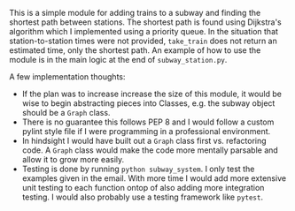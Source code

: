This is a simple module for adding trains to a subway
and finding the shortest path between stations.
The shortest path is found using Dijkstra's algorithm 
which I implemented using a priority queue. In the situation
that station-to-station times were not provided, `take_train`
does not return an estimated time, only the shortest path.
An example of how to use the module is in the main logic at 
the end of `subway_station.py`.

A few implementation thoughts:
- If the plan was to increase increase the size of this module, it would be wise to begin abstracting pieces into Classes, e.g. the subway object should be a `Graph` class.
- There is no guarantee this follows PEP 8 and I would follow a custom pylint style file if I were programming in a professional environment.
- In hindsight I would have built out a `Graph` class first vs. refactoring code. A `Graph` class would make the code more mentally parsable and allow it to grow more easily.
- Testing is done by running `python subway_system`. I only test the examples given in the email. With more time I would add more extensive unit testing to each function ontop of also adding more integration testing. I would also probably use a testing framework like `pytest`.
